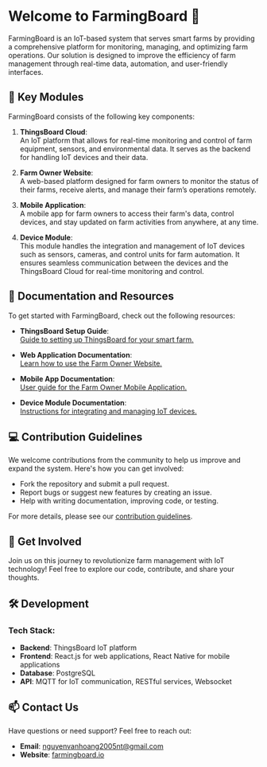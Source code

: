 # Welcome to FarmingBoard 🌱

FarmingBoard is an IoT-based system that serves smart farms by providing a comprehensive platform for monitoring, managing, and optimizing farm operations. Our solution is designed to improve the efficiency of farm management through real-time data, automation, and user-friendly interfaces.

## 🌟 Key Modules
FarmingBoard consists of the following key components:

1. **ThingsBoard Cloud**:  
   An IoT platform that allows for real-time monitoring and control of farm equipment, sensors, and environmental data. It serves as the backend for handling IoT devices and their data.

2. **Farm Owner Website**:  
   A web-based platform designed for farm owners to monitor the status of their farms, receive alerts, and manage their farm’s operations remotely.

3. **Mobile Application**:  
   A mobile app for farm owners to access their farm's data, control devices, and stay updated on farm activities from anywhere, at any time.

4. **Device Module**:  
   This module handles the integration and management of IoT devices such as sensors, cameras, and control units for farm automation. It ensures seamless communication between the devices and the ThingsBoard Cloud for real-time monitoring and control.

## 📖 Documentation and Resources
To get started with FarmingBoard, check out the following resources:

- **ThingsBoard Setup Guide**:  
  [Guide to setting up ThingsBoard for your smart farm.](https://thingsboard.io/docs/)
  
- **Web Application Documentation**:  
  [Learn how to use the Farm Owner Website.](#)
  
- **Mobile App Documentation**:  
  [User guide for the Farm Owner Mobile Application.](#)
  
- **Device Module Documentation**:  
  [Instructions for integrating and managing IoT devices.](#)

## 💻 Contribution Guidelines
We welcome contributions from the community to help us improve and expand the system. Here's how you can get involved:

- Fork the repository and submit a pull request.
- Report bugs or suggest new features by creating an issue.
- Help with writing documentation, improving code, or testing.

For more details, please see our [contribution guidelines](CONTRIBUTING.md).

## 🙌 Get Involved
Join us on this journey to revolutionize farm management with IoT technology! Feel free to explore our code, contribute, and share your thoughts.

## 🛠️ Development
### Tech Stack:
- **Backend**: ThingsBoard IoT platform
- **Frontend**: React.js for web applications, React Native for mobile applications
- **Database**: PostgreSQL
- **API**: MQTT for IoT communication, RESTful services, Websocket

## 📫 Contact Us
Have questions or need support? Feel free to reach out:

- **Email**: nguyenvanhoang2005nt@gmail.com
- **Website**: [farmingboard.io](#)
